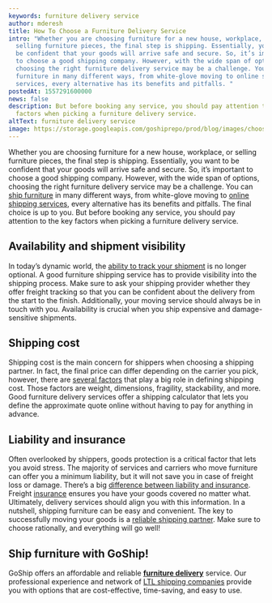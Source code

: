 ```yaml
---
keywords: furniture delivery service
author: mderesh
title: How To Choose a Furniture Delivery Service
intro: "Whether you are choosing furniture for a new house, workplace, or
  selling furniture pieces, the final step is shipping. Essentially, you want to
  be confident that your goods will arrive safe and secure. So, it’s important
  to choose a good shipping company. However, with the wide span of options,
  choosing the right furniture delivery service may be a challenge. You can ship
  furniture in many different ways, from white-glove moving to online shipping
  services, every alternative has its benefits and pitfalls. "
postedAt: 1557291600000
news: false
description: But before booking any service, you should pay attention to the key
  factors when picking a furniture delivery service.
altText: furniture delivery service
image: https://storage.googleapis.com/goshiprepo/prod/blog/images/choose-furniture-delivery-service.jpg
---
```

Whether you are choosing furniture for a new house, workplace, or selling furniture pieces, the final step is shipping. Essentially, you want to be confident that your goods will arrive safe and secure. So, it’s important to choose a good shipping company. However, with the wide span of options, choosing the right furniture delivery service may be a challenge. You can [ship furniture](https://www.goship.com/blog/shipping-furniture/) in many different ways, from white-glove moving to [online shipping services](https://www.goship.com/blog/benefits-of-using-an-online-shipping-service/), every alternative has its benefits and pitfalls. The final choice is up to you. But before booking any service, you should pay attention to the key factors when picking a furniture delivery service.

## **Availability and shipment visibility**

In today’s dynamic world, the [ability to track your shipment](https://www.goship.com/blog/3-benefits-of-shipment-tracking/) is no longer optional. A good furniture shipping service has to provide visibility into the shipping process. Make sure to ask your shipping provider whether they offer freight tracking so that you can be confident about the delivery from the start to the finish. Additionally, your moving service should always be in touch with you. Availability is crucial when you ship expensive and damage-sensitive shipments.

## **Shipping cost**

Shipping cost is the main concern for shippers when choosing a shipping partner. In fact, the final price can differ depending on the carrier you pick, however, there are [several factors](https://www.goship.com/blog/factors-determine-ltl-shipping-rates/) that play a big role in defining shipping cost. Those factors are weight, dimensions, fragility, stackability, and more. Good furniture delivery services offer a shipping calculator that lets you define the approximate quote online without having to pay for anything in advance.

## **Liability and insurance**

Often overlooked by shippers, goods protection is a critical factor that lets you avoid stress. The majority of services and carriers who move furniture can offer you a minimum liability, but it will not save you in case of freight loss or damage. There’s a big [difference between liability and insurance](https://www.goship.com/blog/what-is-freight-insurance/). Freight [insurance](https://www.goship.com/shipping-services/freight-insurance/) ensures you have your goods covered no matter what. Ultimately, delivery services should align you with this information. In a nutshell, shipping furniture can be easy and convenient. The key to successfully moving your goods is a [reliable shipping partner](https://www.goship.com/blog/searching-for-the-perfect-ltl-provider/). Make sure to choose rationally, and everything will go well!

## **Ship furniture with GoShip!**

GoShip offers an affordable and reliable **[furniture delivery](https://www.goship.com/shipping-services/furniture-shipping/)** service. Our professional experience and network of [LTL shipping companies](https://www.goship.com/shipping-services/ltl-freight-shipping/) provide you with options that are cost-effective, time-saving, and easy to use.